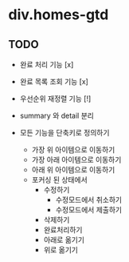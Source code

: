 # div.homes-gtd

## TODO

- 완료 처리 기능 [x]
- 완료 목록 조회 기능 [x]
- 우선순위 재정렬 기능 [!]

- summary 와 detail 분리
- 모든 기능을 단축키로 정의하기
  - 가장 위 아이템으로 이동하기
  - 가장 아래 아이템으로 이동하기
  - 아래 위 아이템으로 이동하기
  - 포커싱 된 상태에서
    - 수정하기
      - 수정모드에서 취소하기
      - 수정모드에서 제출하기
    - 삭제하기
    - 완료처리하기
    - 아래로 옮기기
    - 위로 옮기기
